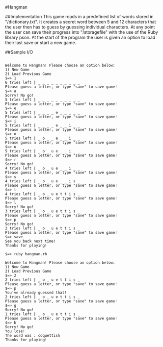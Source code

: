 #Hangman

##Implementation
This game reads in a predefined list of words stored in "/dictionary.txt". It creates
a secret word between 5 and 12 characters that the user then has to guess by guessing individual characters. At any point the user can save their progress into "/storagefile" with the use of the Ruby library pson. At the start of the program the user is given an option to load their last save or start a new game.

##Sample I/O
<pre><code>
Welcome to Hangman! Please choose an option below:
1) New Game
2) Load Previous Game
$=> 1
6 tries left | _ _ _ _ _ _ _ _ _ _
Please guess a letter, or type "save" to save game!
$=> a
Sorry! No go!
5 tries left | _ _ _ _ _ _ _ _ _ _
Please guess a letter, or type "save" to save game!
$=> e
5 tries left | _ _ _ _ e _ _ _ _ _
Please guess a letter, or type "save" to save game!
$=> i
5 tries left | _ _ _ _ e _ _ i _ _
Please guess a letter, or type "save" to save game!
$=> o
5 tries left | _ o _ _ e _ _ i _ _
Please guess a letter, or type "save" to save game!
$=> u
5 tries left | _ o _ u e _ _ i _ _
Please guess a letter, or type "save" to save game!
$=> r
Sorry! No go!
4 tries left | _ o _ u e _ _ i _ _
Please guess a letter, or type "save" to save game!
$=> s
4 tries left | _ o _ u e _ _ i s _
Please guess a letter, or type "save" to save game!
$=> t
4 tries left | _ o _ u e t t i s _
Please guess a letter, or type "save" to save game!
$=> l
Sorry! No go!
3 tries left | _ o _ u e t t i s _
Please guess a letter, or type "save" to save game!
$=> p
Sorry! No go!
2 tries left | _ o _ u e t t i s _
Please guess a letter, or type "save" to save game!
$=> save
See you back next time!
Thanks for playing!

$=> ruby hangman.rb

Welcome to Hangman! Please choose an option below:
1) New Game
2) Load Previous Game
$=> 2
2 tries left | _ o _ u e t t i s _
Please guess a letter, or type "save" to save game!
$=> p
You've already guessed that!
2 tries left | _ o _ u e t t i s _
Please guess a letter, or type "save" to save game!
$=> g
Sorry! No go!
1 tries left | _ o _ u e t t i s _
Please guess a letter, or type "save" to save game!
$=> b
Sorry! No go!
You lose!
The word was : coquettish
Thanks for playing!
</code></pre>
